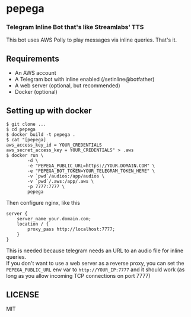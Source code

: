 # pepega
### Telegram Inline Bot that's like Streamlabs' TTS
This bot uses AWS Polly to play messages via inline queries. That's it.

## Requirements
- An AWS account
- A Telegram bot with inline enabled (/setinline@botfather)
- A web server (optional, but recommended)
- Docker (optional)

## Setting up with docker
```
$ git clone ...
$ cd pepega
$ docker build -t pepega .
$ cat "[pepega]
aws_access_key_id = YOUR_CREDENTIALS
aws_secret_access_key = YOUR_CREDENTIALS" > .aws
$ docker run \
        -d \
        -e "PEPEGA_PUBLIC_URL=https://YOUR.DOMAIN.COM" \
        -e "PEPEGA_BOT_TOKEN=YOUR_TELEGRAM_TOKEN_HERE" \
        -v `pwd`/audios:/app/audios \
        -v `pwd`/.aws:/app/.aws \
        -p 7777:7777 \
        pepega
```

Then configure nginx, like this
```
server {
    server_name your.domain.com;
    location / {
        proxy_pass http://localhost:7777;
    }
}
```
This is needed because telegram needs an URL to an audio file for inline
queries.  
If you don't want to use a web server as a reverse proxy, you can
set the `PEPEGA_PUBLIC_URL` env var to `http://YOUR_IP:7777` and it should
work (as long as you allow incoming TCP connections on port 7777)

## LICENSE
MIT